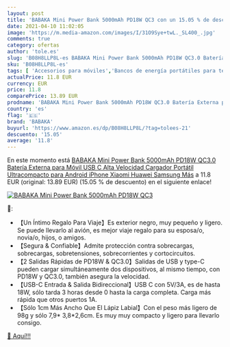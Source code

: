 ```yaml
---
layout: post
title: 'BABAKA Mini Power Bank 5000mAh PD18W QC3 con un 15.05 % de descuento'
date: 2021-04-10 11:02:05
image: 'https://m.media-amazon.com/images/I/31O9Sye+twL._SL400_.jpg'
comments: true
category: ofertas
author: 'tole.es'
slug: 'B08H8LLP8L-es BABAKA Mini Power Bank 5000mAh PD18W QC3.0 Batería Externa...'
sku: 'B08H8LLP8L-es'
tags: [ 'Accesorios para móviles','Bancos de energía portátiles para teléfonos móviles','Cargadores para móviles','Comunicación móvil y accesorios','Electrónica','android','babaka', ]
actualPrice: 11.8 EUR
currency: EUR
price: 11.8
comparePrice: 13.89 EUR
prodname: 'BABAKA Mini Power Bank 5000mAh PD18W QC3.0 Batería Externa para Móvil USB C Alta Velocidad Cargador Portátil Ultracompacto para Android  iPhone  Xiaomi  Huawei  Samsung  Más'
country: 'es'
flag: '🇪🇸'
brand: 'BABAKA'
buyurl: 'https://www.amazon.es/dp/B08H8LLP8L/?tag=tolees-21'
descuento: '15.05'
average: '11.8'
---
```


En este momento está [BABAKA Mini Power Bank 5000mAh PD18W QC3.0 Batería Externa para Móvil USB C Alta Velocidad Cargador Portátil Ultracompacto para Android  iPhone  Xiaomi  Huawei  Samsung  Más](https://www.amazon.es/dp/B08H8LLP8L/?tag=tolees-21) a 11.8 EUR (original: 13.89 EUR) (15.05 %  de descuento) en el siguiente enlace!

[![BABAKA Mini Power Bank 5000mAh PD18W QC3](https://m.media-amazon.com/images/I/31O9Sye+twL._SL400_.jpg)](https://www.amazon.es/dp/B08H8LLP8L/?tag=tolees-21)

🔎:

- 【Un Íntimo Regalo Para Viaje】Es exterior negro, muy pequeño y ligero. Se puede llevarlo al avión, es mejor viaje regalo para su esposa/o, novia/o, hijos, o amigos.
- 【Segura & Confiable】Admite protección contra sobrecargas, sobrecargas, sobretensiones, sobrecorrientes y cortocircuitos.
- 【2 Salidas Rápidas de PD18W & QC3.0】Salidas de USB y type-C pueden cargar simultáneamente dos dispositivos, al mismo tiempo, con PD18W y QC3.0, también asegura la velocidad.
- 【USB-C Entrada & Salida Bidireccional】USB C con 5V/3A, es de hasta 18W, sólo tarda 3 horas desde 0 hasta la carga completa. Carga más rápida que otros puertos 1A.
- 【Sólo 1cm Más Ancho Que El Lápiz Labial】Con el peso más ligero de 98g y sólo 7,9* 3,8*2,6cm. Es muy muy compacto y ligero para llevarlo consigo.

[🛒 Aquí!!!](https://www.amazon.es/dp/B08H8LLP8L/?tag=tolees-21)

